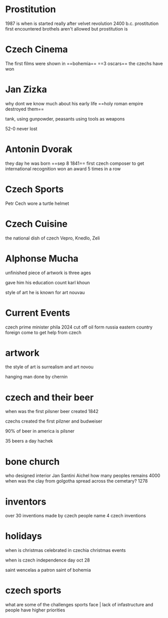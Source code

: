 # Prostitution
1987 is when is started really after velvet revolution
2400 b.c. prostitution first encountered
brothels aren't allowed but prostitution is

# Czech Cinema
The first films were shown in ==bohemia== 
==3 oscars== the czechs have won

# Jan Zizka
why dont we know much about his early life ==holy roman empire destroyed them==

tank, using gunpowder, peasants using tools as weapons

52-0 never lost

# Antonin Dvorak
they day he was born ==sep 8 1841==
first czech composer to get international recognition
won an award 5 times in a row

# Czech Sports
Petr Cech wore a turtle helmet

# Czech Cuisine
the national dish of czech Vepro, Knedlo, Zeli

# Alphonse Mucha
unfinished piece of artwork is three ages

gave him his education count karl khoun

style of art he is known for art nouvau 

# Current Events
czech prime minister phila
2024 cut off oil form russia
eastern country foreign come to get help from czech 

# artwork 
the style of art is surrealism and art novou

hanging man done by chernin

# czech and their beer
when was the first pilsner beer created 1842

czechs created the first pilzner and budweiser

90% of beer in america is pilsner 

35 beers a day hachek

# bone church
who designed interior Jan Santini Aichel
how many peoples remains 4000
when was the clay from golgotha spread across the cemetary? 1278

# inventors
over 30 inventions made by czech people
name 4 czech inventions

# holidays
when is christmas celebrated in czechia christmas events 

when is czech independence day oct 28

saint wencelas a patron saint of bohemia

# czech sports 
what are some of the challenges sports face | lack of infastructure and people have higher priorities